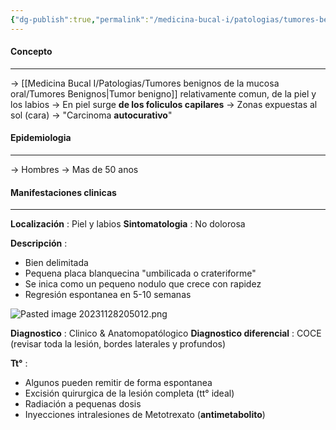 ```yaml
---
{"dg-publish":true,"permalink":"/medicina-bucal-i/patologias/tumores-benignos-de-la-mucosa-oral/tumores-epitaliales/queratoacantoma/"}
---
```



#### Concepto
---

→ [[Medicina Bucal I/Patologias/Tumores benignos de la mucosa oral/Tumores Benignos\|Tumor benigno]] relativamente comun, de la piel y los labios
→ En piel surge **de los foliculos capilares**
→ Zonas expuestas al sol (cara)
→ "Carcinoma **autocurativo**"

#### Epidemiologia
---

→ Hombres
→ Mas de 50 anos
#### Manifestaciones clinicas
---

**Localización** : Piel y labios
**Sintomatologia** : No dolorosa

**Descripción** :
- Bien delimitada
- Pequena placa blanquecina "umbilicada o crateriforme"
- Se inica como un pequeno nodulo que crece con rapidez
- Regresión espontanea en 5-10 semanas

![Pasted image 20231128205012.png](/img/user/Cirugia%20Bucal%20I/Medias/Pasted%20image%2020231128205012.png)

**Diagnostico** : Clinico & Anatomopatólogico
**Diagnostico diferencial** : COCE (revisar toda la lesión, bordes laterales y profundos)

**Tt°** :
- Algunos pueden remitir de forma espontanea
- Excisión quirurgica de la lesión completa (tt° ideal)
- Radiación a pequenas dosis
- Inyecciones intralesiones de Metotrexato (**antimetabolito**)
